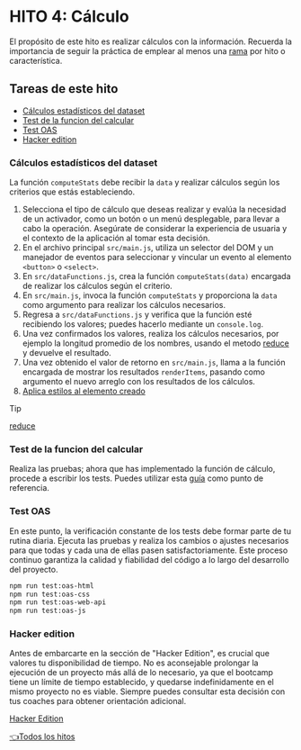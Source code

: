 # **HITO 4:** Cálculo

El propósito de este hito es realizar cálculos con
la información. Recuerda la importancia de seguir
la práctica de
emplear al menos una
[rama](https://www.atlassian.com/es/git/tutorials/comparing-workflows/feature-branch-workflow)
por hito o característica.

## Tareas de este hito

- [Cálculos estadísticos del dataset](#cálculos-estadísticos-del-dataset)
- [Test de la funcion del calcular](#test-de-la-funcion-del-calcular)
- [Test OAS](#test-oas)
- [Hacker edition](#hacker-edition)

### Cálculos estadísticos del dataset

La función `computeStats` debe recibir la `data` y realizar
cálculos según los criterios que estás estableciendo.

1. Selecciona el tipo de cálculo que deseas realizar y
evalúa la necesidad de un activador, como un botón o
un menú desplegable, para llevar a cabo la operación.
Asegúrate de considerar la experiencia de usuaria
y el contexto de la aplicación al tomar esta decisión.
2. En el archivo principal `src/main.js`, utiliza un
selector del DOM y un manejador de eventos para
seleccionar y vincular un evento al elemento `<button>` o `<select>`.
3. En `src/dataFunctions.js`, crea la función `computeStats(data)`
encargada de realizar los cálculos según el criterio.
4. En `src/main.js`, invoca la función `computeStats`
y proporciona la `data` como argumento para realizar los
cálculos necesarios.
5. Regresa a `src/dataFunctions.js` y verifica que la
función esté recibiendo los valores;
puedes hacerlo mediante un `console.log`.
6. Una vez confirmados los valores, realiza los cálculos necesarios,
por ejemplo la longitud promedio de los nombres, usando el metodo
[reduce](https://developer.mozilla.org/es/docs/Web/JavaScript/Reference/Global_Objects/Array/reduce)
y devuelve el resultado.
7. Una vez obtenido el valor de retorno en `src/main.js`,
llama a la función encargada de mostrar los resultados `renderItems`,
pasando como argumento el nuevo arreglo con los resultados de los cálculos.
8. [Aplica estilos al elemento creado](./03-milestone.md/#estilos)

> [!TIP]
> [reduce](https://developer.mozilla.org/es/docs/Web/JavaScript/Reference/Global_Objects/Array/reduce)

### Test de la funcion del calcular

Realiza las pruebas; ahora que has implementado
la función de cálculo, procede a escribir los tests.
Puedes utilizar esta
[guía](./test.md)
como punto de referencia.

### Test OAS

En este punto, la verificación constante de los tests debe formar
parte de tu rutina diaria. Ejecuta las pruebas y realiza los cambios
o ajustes necesarios para que todas y cada una de ellas pasen
satisfactoriamente. Este proceso continuo garantiza la calidad
y fiabilidad del código a lo largo del desarrollo del proyecto.

``` sh
npm run test:oas-html
npm run test:oas-css
npm run test:oas-web-api
npm run test:oas-js
```

### Hacker edition

Antes de embarcarte en la sección de "Hacker Edition", es
crucial que valores tu disponibilidad de tiempo. No es aconsejable
prolongar la ejecución de un proyecto más allá de lo necesario,
ya que el bootcamp tiene un límite de tiempo establecido, y quedarse
indefinidamente en el mismo proyecto no es viable. Siempre puedes
consultar esta decisión con tus coaches para obtener orientación adicional.

[Hacker Edition](../README.md/#8-hacker-edition)

[👈Todos los hitos](../README.md#6-hitos)
